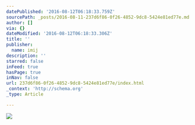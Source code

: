 ```yaml
---
datePublished: '2016-08-12T06:18:33.759Z'
sourcePath: _posts/2016-08-11-237d6f86-0f26-4852-9dc8-5424e81ed77e.md
author: []
via: {}
dateModified: '2016-08-12T06:18:33.306Z'
title: ''
publisher:
  name: imij
description: ''
starred: false
inFeed: true
hasPage: true
inNav: false
url: 237d6f86-0f26-4852-9dc8-5424e81ed77e/index.html
_context: 'http://schema.org'
_type: Article

---
```

![](https://the-grid-user-content.s3-us-west-2.amazonaws.com/ffa2d502-1a8f-4e09-8b7e-ab81a5c43986.jpg)